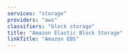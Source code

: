 ```yaml
---
services: "storage"
providers: "aws"
classifiers: "block storage"
title: "Amazon Elastic Block Storage"
linkTitle: "Amazon EBS"
---
```

